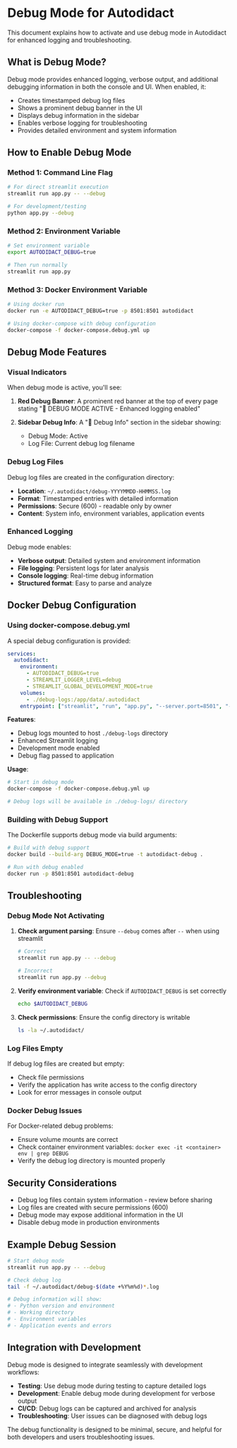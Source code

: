 # Debug Mode for Autodidact

This document explains how to activate and use debug mode in Autodidact for enhanced logging and troubleshooting.

## What is Debug Mode?

Debug mode provides enhanced logging, verbose output, and additional debugging information in both the console and UI. When enabled, it:

- Creates timestamped debug log files
- Shows a prominent debug banner in the UI
- Displays debug information in the sidebar
- Enables verbose logging for troubleshooting
- Provides detailed environment and system information

## How to Enable Debug Mode

### Method 1: Command Line Flag

```bash
# For direct streamlit execution
streamlit run app.py -- --debug

# For development/testing
python app.py --debug
```

### Method 2: Environment Variable

```bash
# Set environment variable
export AUTODIDACT_DEBUG=true

# Then run normally
streamlit run app.py
```

### Method 3: Docker Environment Variable

```bash
# Using docker run
docker run -e AUTODIDACT_DEBUG=true -p 8501:8501 autodidact

# Using docker-compose with debug configuration
docker-compose -f docker-compose.debug.yml up
```

## Debug Mode Features

### Visual Indicators

When debug mode is active, you'll see:

1. **Red Debug Banner**: A prominent red banner at the top of every page stating "🐛 DEBUG MODE ACTIVE - Enhanced logging enabled"

2. **Sidebar Debug Info**: A "🐛 Debug Info" section in the sidebar showing:
   - Debug Mode: Active
   - Log File: Current debug log filename

### Debug Log Files

Debug log files are created in the configuration directory:
- **Location**: `~/.autodidact/debug-YYYYMMDD-HHMMSS.log`
- **Format**: Timestamped entries with detailed information
- **Permissions**: Secure (600) - readable only by owner
- **Content**: System info, environment variables, application events

### Enhanced Logging

Debug mode enables:
- **Verbose output**: Detailed system and environment information
- **File logging**: Persistent logs for later analysis
- **Console logging**: Real-time debug information
- **Structured format**: Easy to parse and analyze

## Docker Debug Configuration

### Using docker-compose.debug.yml

A special debug configuration is provided:

```yaml
services:
  autodidact:
    environment:
      - AUTODIDACT_DEBUG=true
      - STREAMLIT_LOGGER_LEVEL=debug
      - STREAMLIT_GLOBAL_DEVELOPMENT_MODE=true
    volumes:
      - ./debug-logs:/app/data/.autodidact
    entrypoint: ["streamlit", "run", "app.py", "--server.port=8501", "--server.address=0.0.0.0", "--", "--debug"]
```

**Features**:
- Debug logs mounted to host `./debug-logs` directory
- Enhanced Streamlit logging
- Development mode enabled
- Debug flag passed to application

**Usage**:
```bash
# Start in debug mode
docker-compose -f docker-compose.debug.yml up

# Debug logs will be available in ./debug-logs/ directory
```

### Building with Debug Support

The Dockerfile supports debug mode via build arguments:

```bash
# Build with debug support
docker build --build-arg DEBUG_MODE=true -t autodidact-debug .

# Run with debug enabled
docker run -p 8501:8501 autodidact-debug
```

## Troubleshooting

### Debug Mode Not Activating

1. **Check argument parsing**: Ensure `--debug` comes after `--` when using streamlit
   ```bash
   # Correct
   streamlit run app.py -- --debug
   
   # Incorrect
   streamlit run app.py --debug
   ```

2. **Verify environment variable**: Check if `AUTODIDACT_DEBUG` is set correctly
   ```bash
   echo $AUTODIDACT_DEBUG
   ```

3. **Check permissions**: Ensure the config directory is writable
   ```bash
   ls -la ~/.autodidact/
   ```

### Log Files Empty

If debug log files are created but empty:
- Check file permissions
- Verify the application has write access to the config directory
- Look for error messages in console output

### Docker Debug Issues

For Docker-related debug problems:
- Ensure volume mounts are correct
- Check container environment variables: `docker exec -it <container> env | grep DEBUG`
- Verify the debug log directory is mounted properly

## Security Considerations

- Debug log files contain system information - review before sharing
- Log files are created with secure permissions (600)
- Debug mode may expose additional information in the UI
- Disable debug mode in production environments

## Example Debug Session

```bash
# Start debug mode
streamlit run app.py -- --debug

# Check debug log
tail -f ~/.autodidact/debug-$(date +%Y%m%d)*.log

# Debug information will show:
# - Python version and environment
# - Working directory
# - Environment variables
# - Application events and errors
```

## Integration with Development

Debug mode is designed to integrate seamlessly with development workflows:

- **Testing**: Use debug mode during testing to capture detailed logs
- **Development**: Enable debug mode during development for verbose output
- **CI/CD**: Debug logs can be captured and archived for analysis
- **Troubleshooting**: User issues can be diagnosed with debug logs

The debug functionality is designed to be minimal, secure, and helpful for both developers and users troubleshooting issues.